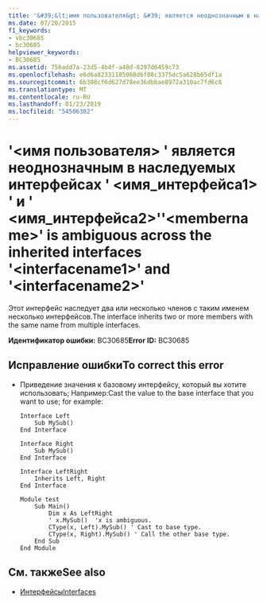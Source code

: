 ```yaml
---
title: '&#39;&lt;имя пользователя&gt; &#39; является неоднозначным в наследуемых интерфейсах &#39; &lt;имя_интерфейса1&gt; &#39; и &#39; &lt;имя_интерфейса2&gt;&#39;'
ms.date: 07/20/2015
f1_keywords:
- vbc30685
- bc30685
helpviewer_keywords:
- BC30685
ms.assetid: 756add7a-23d5-4b4f-a48d-8297d6459c73
ms.openlocfilehash: e6d6a82331185060d6f08c3375dc5a628b65df1a
ms.sourcegitcommit: 6b308cf6d627d78ee36dbbae8972a310ac7fd6c8
ms.translationtype: MT
ms.contentlocale: ru-RU
ms.lasthandoff: 01/23/2019
ms.locfileid: "54506302"
---
```

# <a name="39ltmembernamegt39-is-ambiguous-across-the-inherited-interfaces-39ltinterfacename1gt39-and-39ltinterfacename2gt39"></a><span data-ttu-id="2b9d3-102">&#39;&lt;имя пользователя&gt; &#39; является неоднозначным в наследуемых интерфейсах &#39; &lt;имя_интерфейса1&gt; &#39; и &#39; &lt;имя_интерфейса2&gt;&#39;</span><span class="sxs-lookup"><span data-stu-id="2b9d3-102">&#39;&lt;membername&gt;&#39; is ambiguous across the inherited interfaces &#39;&lt;interfacename1&gt;&#39; and &#39;&lt;interfacename2&gt;&#39;</span></span>
<span data-ttu-id="2b9d3-103">Этот интерфейс наследует два или несколько членов с таким именем несколько интерфейсов.</span><span class="sxs-lookup"><span data-stu-id="2b9d3-103">The interface inherits two or more members with the same name from multiple interfaces.</span></span>  
  
 <span data-ttu-id="2b9d3-104">**Идентификатор ошибки:** BC30685</span><span class="sxs-lookup"><span data-stu-id="2b9d3-104">**Error ID:** BC30685</span></span>  
  
## <a name="to-correct-this-error"></a><span data-ttu-id="2b9d3-105">Исправление ошибки</span><span class="sxs-lookup"><span data-stu-id="2b9d3-105">To correct this error</span></span>  
  
-   <span data-ttu-id="2b9d3-106">Приведение значения к базовому интерфейсу, который вы хотите использовать; Например:</span><span class="sxs-lookup"><span data-stu-id="2b9d3-106">Cast the value to the base interface that you want to use; for example:</span></span>  
  
    ```  
    Interface Left  
        Sub MySub()  
    End Interface  
  
    Interface Right  
        Sub MySub()  
    End Interface  
  
    Interface LeftRight  
        Inherits Left, Right  
    End Interface  
  
    Module test  
        Sub Main()  
            Dim x As LeftRight  
            ' x.MySub()  'x is ambiguous.  
            CType(x, Left).MySub() ' Cast to base type.  
            CType(x, Right).MySub() ' Call the other base type.  
        End Sub  
    End Module  
    ```  
  
## <a name="see-also"></a><span data-ttu-id="2b9d3-107">См. также</span><span class="sxs-lookup"><span data-stu-id="2b9d3-107">See also</span></span>
- [<span data-ttu-id="2b9d3-108">Интерфейсы</span><span class="sxs-lookup"><span data-stu-id="2b9d3-108">Interfaces</span></span>](../../../visual-basic/programming-guide/language-features/interfaces/index.md)
